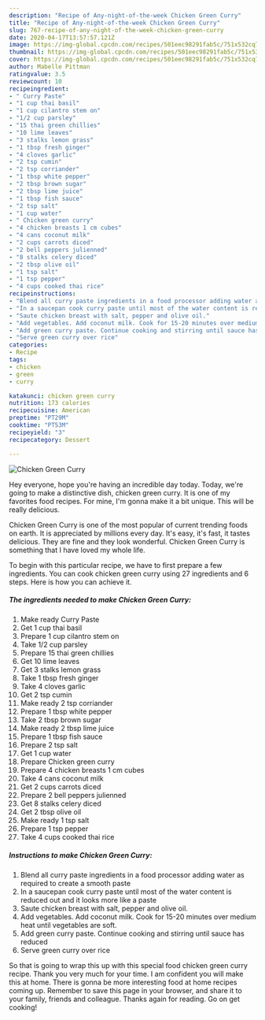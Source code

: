 ```yaml
---
description: "Recipe of Any-night-of-the-week Chicken Green Curry"
title: "Recipe of Any-night-of-the-week Chicken Green Curry"
slug: 767-recipe-of-any-night-of-the-week-chicken-green-curry
date: 2020-04-17T13:57:57.121Z
image: https://img-global.cpcdn.com/recipes/501eec98291fab5c/751x532cq70/chicken-green-curry-recipe-main-photo.jpg
thumbnail: https://img-global.cpcdn.com/recipes/501eec98291fab5c/751x532cq70/chicken-green-curry-recipe-main-photo.jpg
cover: https://img-global.cpcdn.com/recipes/501eec98291fab5c/751x532cq70/chicken-green-curry-recipe-main-photo.jpg
author: Mabelle Pittman
ratingvalue: 3.5
reviewcount: 10
recipeingredient:
- " Curry Paste"
- "1 cup thai basil"
- "1 cup cilantro stem on"
- "1/2 cup parsley"
- "15 thai green chillies"
- "10 lime leaves"
- "3 stalks lemon grass"
- "1 tbsp fresh ginger"
- "4 cloves garlic"
- "2 tsp cumin"
- "2 tsp corriander"
- "1 tbsp white pepper"
- "2 tbsp brown sugar"
- "2 tbsp lime juice"
- "1 tbsp fish sauce"
- "2 tsp salt"
- "1 cup water"
- " Chicken green curry"
- "4 chicken breasts 1 cm cubes"
- "4 cans coconut milk"
- "2 cups carrots diced"
- "2 bell peppers julienned"
- "8 stalks celery diced"
- "2 tbsp olive oil"
- "1 tsp salt"
- "1 tsp pepper"
- "4 cups cooked thai rice"
recipeinstructions:
- "Blend all curry paste ingredients in a food processor adding water as required to create a smooth paste"
- "In a saucepan cook curry paste until most of the water content is reduced out and it looks more like a paste"
- "Saute chicken breast with salt, pepper and olive oil."
- "Add vegetables. Add coconut milk. Cook for 15-20 minutes over medium heat until vegetables are soft."
- "Add green curry paste. Continue cooking and stirring until sauce has reduced"
- "Serve green curry over rice"
categories:
- Recipe
tags:
- chicken
- green
- curry

katakunci: chicken green curry 
nutrition: 173 calories
recipecuisine: American
preptime: "PT29M"
cooktime: "PT53M"
recipeyield: "3"
recipecategory: Dessert

---
```



![Chicken Green Curry](https://img-global.cpcdn.com/recipes/501eec98291fab5c/751x532cq70/chicken-green-curry-recipe-main-photo.jpg)

Hey everyone, hope you're having an incredible day today. Today, we're going to make a distinctive dish, chicken green curry. It is one of my favorites food recipes. For mine, I'm gonna make it a bit unique. This will be really delicious.

Chicken Green Curry is one of the most popular of current trending foods on earth. It is appreciated by millions every day. It's easy, it's fast, it tastes delicious. They are fine and they look wonderful. Chicken Green Curry is something that I have loved my whole life.




To begin with this particular recipe, we have to first prepare a few ingredients. You can cook chicken green curry using 27 ingredients and 6 steps. Here is how you can achieve it.

<!--inarticleads1-->

##### The ingredients needed to make Chicken Green Curry:

1. Make ready  Curry Paste
1. Get 1 cup thai basil
1. Prepare 1 cup cilantro stem on
1. Take 1/2 cup parsley
1. Prepare 15 thai green chillies
1. Get 10 lime leaves
1. Get 3 stalks lemon grass
1. Take 1 tbsp fresh ginger
1. Take 4 cloves garlic
1. Get 2 tsp cumin
1. Make ready 2 tsp corriander
1. Prepare 1 tbsp white pepper
1. Take 2 tbsp brown sugar
1. Make ready 2 tbsp lime juice
1. Prepare 1 tbsp fish sauce
1. Prepare 2 tsp salt
1. Get 1 cup water
1. Prepare  Chicken green curry
1. Prepare 4 chicken breasts 1 cm cubes
1. Take 4 cans coconut milk
1. Get 2 cups carrots diced
1. Prepare 2 bell peppers julienned
1. Get 8 stalks celery diced
1. Get 2 tbsp olive oil
1. Make ready 1 tsp salt
1. Prepare 1 tsp pepper
1. Take 4 cups cooked thai rice




<!--inarticleads2-->

##### Instructions to make Chicken Green Curry:

1. Blend all curry paste ingredients in a food processor adding water as required to create a smooth paste
1. In a saucepan cook curry paste until most of the water content is reduced out and it looks more like a paste
1. Saute chicken breast with salt, pepper and olive oil.
1. Add vegetables. Add coconut milk. Cook for 15-20 minutes over medium heat until vegetables are soft.
1. Add green curry paste. Continue cooking and stirring until sauce has reduced
1. Serve green curry over rice




So that is going to wrap this up with this special food chicken green curry recipe. Thank you very much for your time. I am confident you will make this at home. There is gonna be more interesting food at home recipes coming up. Remember to save this page in your browser, and share it to your family, friends and colleague. Thanks again for reading. Go on get cooking!
